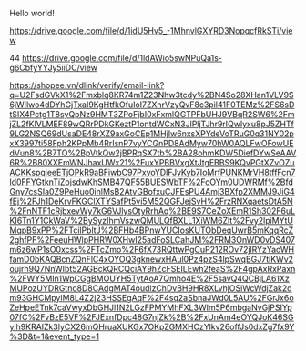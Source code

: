 Hello world!

https://drive.google.com/file/d/1idU5Hv5_-1MhnvlGXYRD3NopqcfRkSTi/view

44 https://drive.google.com/file/d/1ldAWio5swNPuQa1s-g6CbfyYYJy5iiDC/view

https://shopee.vn/dlink/verify/email-link?q=U2FsdGVkX1%2Fmxblq8KR74m1Z23Nhw3tcdy%2BN4So28XHan1VLV9S6jWIlwo4dDYhGjTxaI9KgHtfkOfuIoI7ZXhrVzyQvF8c3pil41F0TEMz%2FS6sDtSIX4Pctg1T8syQpNz9HMT3ZPoFjbI0xFxmlQGTPFbUHJ9VBqR2SW6%2FmjZL2fKlVLMEF89wQRrPDkGKeztP1ontdWCxN3JlPljTJhr9rIQwlyxu8pJ5ZHTf9LG2NSQ69dUsaDE48rXZ9axGoCEp1MHjIw6nxsXPYdeVoTRuG0q31NY02pxX3997ti58Fph2KPpMb4RrIsnP7vyYCGnPD8AdMyw70hW0AQLFwOFowUEdVun8%2B7TO%2BpVtkQw2jBPRqSX7tb%2BA28ohmKDW5DiefDYwSeAAV6R%2B80XXEmWNJhaxUWx21%2FuxYPBBVxgXtJtgEBBS9KQvPGtXZvOZuACKKspqieeETjOPkR9aBFiwbC97PxyoYDIFJvKyb7IoMrfPUNKMrVH8tffFcn7ld0FFYGtknTiZojsdwKhSMB47QF55BUESWbTF%2FoOYm0UDWRMf%2BfdGny7csSIa0Z9PeHuo0inlMsB2AtvGBofxuCJFEsPU4Amj3BXfp2XMMJ9JiG4fEj%2FJh1DeKrvFKGClXTYSafPt5vi5M52QGFJejSvH%2FrzRNXqaetsDtA5N%2FnNTF1cRjbxevWy7kG6VJlysOtyRrhAq%2BE9S7CeZoXEmR1Sh302F6uLKI6Tn1Y1CkWaV%2BySyzIhmVszwQMULQfBXLL1XiWM6Zlt%2Fvy2lpiMYtUMqpB9xPP%2FTcilPbltJ%2BFHb4BPnwYUCIosKUTObDeqUwrB5mKqqRcZ2ghfPF%2FeeuHWlpPHRW0XHwI25adFoSLCahJM%2FRM3OnWD0vDS407m6z6wP1sO0xcss%2FTcZmo%2F6fX73RQttwPgCuP212ROv72jlRYzYaoWHfamD0bKAQBcnZQnFlC4xOYOQ3gknewxHAul0Pz4pzS4lpSwqBGJ7tiKWv2oujrh9Q7NnWIbt52AGBckQRCQciAY9hZcFSEILEwh2feaS%2F4gpAxRxPaxn%2FWY5MIn1WpCGgBMOUYH5TytAoA7Qmho4E%2F5savQ4QCBjLA61XzMUPozUYDRGtno8D8CAdgMAT4oudlzChDvBH9HR8XLvhjOSiWcWdjZak2dm93GHCMpylM8L4Z2j23HSSEgAqF%2F4sq2aSbnaJWd0L5AU%2FGrJx6oZeHpeETnk7caVwyxDbGHJl1N2LGzFPMYMhFXL3WIm5P6mbgaNvGjPSIYp07fC%2FvBzE5VF%2FJExnfDpc48G7njZk%2B%2FxUnAm4eOYQJoK46SGyih9KRAIZk3lyCX26mQHruaXUKGx7OKpZGMXHCzYlkv26offJs0dxZg7fx9Y%3D&t=1&event_type=1
